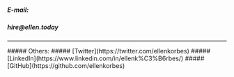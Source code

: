 ##### E-mail: 
##### &#104;&#105;&#114;&#101;&#064;&#101;&#108;&#108;&#101;&#110;&#046;&#116;&#111;&#100;&#097;&#121;
<hr>
##### Others:
##### [Twitter](https://twitter.com/ellenkorbes)
##### [LinkedIn](https://www.linkedin.com/in/ellenk%C3%B6rbes/)
##### [GitHub](https://github.com/ellenkorbes)